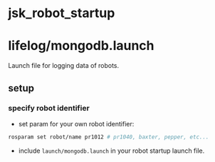 jsk_robot_startup
===

# lifelog/mongodb.launch

Launch file for logging data of robots.

## setup

### specify robot identifier

- set param for your own robot identifier:

```bash
rosparam set robot/name pr1012 # pr1040, baxter, pepper, etc...
```

- include `launch/mongodb.launch` in your robot startup launch file.
